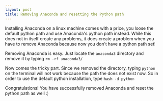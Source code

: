 ```yaml
---
layout: post
title: Removing Anaconda and resetting the Python path
---
```


Installing Anaconda on a linux machine comes with a price, you loose the default python path and use 
Anaconda's python path instead. While this does not in itself create any problems, it does create a problem when you have 
to remove Anaconda because now you don't have a python path set!

Removing Anaconda is easy. Just locate the `anaconda3` directory and remove it by typing `rm -rf anaconda3/`

Now comes the tricky part. Since we removed the directory, typing `python` on the terminal will not work because the
path the does not exist now. So in order to use the default python installation, type `hash -d python`

Congratulations! You have successfully removed Anaconda and reset the python path as well :)